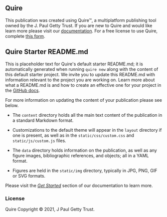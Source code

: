 ## Quire

This publication was created using Quire™, a multiplatform publishing tool owned by the J. Paul Getty Trust. If you are new to Quire and would like learn more please visit our [documentation](https://quire.getty.edu). For a free license to use Quire, complete [this form](https://docs.google.com/forms/d/e/1FAIpQLScKOJEq9ivhwizmdazjuhxBII-s-5SUsnerWmyF8VteeeRBhA/viewform).

## Quire Starter README.md

This is placeholder text for Quire's default starter README.md; it is automatically generated when running `quire new` along with the content of this default starter project. We invite you to update this README.md with information relevant to the project you are working on. Learn more about what a README.md is and how to create an effective one for your project in the [GitHub docs](https://docs.github.com/en/github/creating-cloning-and-archiving-repositories/about-readmes). 

For more information on updating the content of your publication please see below. 

- The `content` directory holds all the main text content of the publication in a standard Markdown format.

- Customizations to the default theme will appear in the `layout` directory if one is present, as well as in the `static/css/custom.css` and `static/js/custom.js` files.

- The `data` directory holds information on the publication, as well as any figure images, bibliographic references, and objects; all in a YAML format.

- Figures are held in the `static/img` directory, typically in JPG, PNG, GIF or SVG formats.

Please visit the [_Get Started_](https://quire.getty.edu/documentation/getting-started/) section of our documentation to learn more. 

### License

Quire Copyright © 2021, J Paul Getty Trust.


